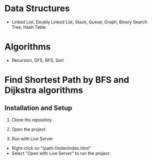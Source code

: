 # Data Structures

- Linked List, Doubly Linked List, Stack, Queue, Graph, Binary Search Tree, Hash Table

# Algorithms

- Recursion, DFS, BFS, Sort

# Find Shortest Path by BFS and Dijkstra algorithms

## Installation and Setup

1. Clone ths repositioy

2. Open the project

3. Run with Live Server

- Right-click on "/path-finder/index.html"
- Select "Open with Live Server" to run the project
